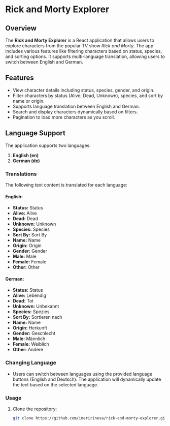 # Rick and Morty Explorer

## Overview
The **Rick and Morty Explorer** is a React application that allows users to explore characters from the popular TV show *Rick and Morty*. The app includes various features like filtering characters based on status, species, and sorting options. It supports multi-language translation, allowing users to switch between English and German.

## Features
- View character details including status, species, gender, and origin.
- Filter characters by status (Alive, Dead, Unknown), species, and sort by name or origin.
- Supports language translation between English and German.
- Search and display characters dynamically based on filters.
- Pagination to load more characters as you scroll.

## Language Support
The application supports two languages:
1. **English (en)** 
2. **German (de)**

### Translations

The following text content is translated for each language:

#### English:
- **Status:** Status
- **Alive:** Alive
- **Dead:** Dead
- **Unknown:** Unknown
- **Species:** Species
- **Sort By:** Sort By
- **Name:** Name
- **Origin:** Origin
- **Gender:** Gender
- **Male:** Male
- **Female:** Female
- **Other:** Other

#### German:
- **Status:** Status
- **Alive:** Lebendig
- **Dead:** Tot
- **Unknown:** Unbekannt
- **Species:** Spezies
- **Sort By:** Sortieren nach
- **Name:** Name
- **Origin:** Herkunft
- **Gender:** Geschlecht
- **Male:** Männlich
- **Female:** Weiblich
- **Other:** Andere

### Changing Language
- Users can switch between languages using the provided language buttons (English and Deutsch). The application will dynamically update the text based on the selected language.

### Usage
1. Clone the repository:
   ```bash
   git clone https://github.com/imeririnesa/rick-and-morty-explorer.git
